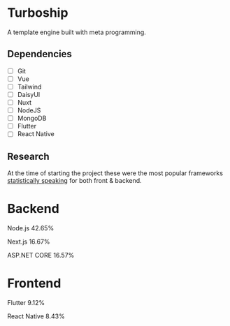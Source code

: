# Turboship
A template engine built with meta programming.

## Dependencies
- [ ] Git
- [ ] Vue
- [ ] Tailwind
- [ ] DaisyUI
- [ ] Nuxt
- [ ] NodeJS
- [ ] MongoDB
- [ ] Flutter
- [ ] React Native

## Research
At the time of starting the project these were the most popular frameworks [statistically speaking](https://survey.stackoverflow.co/2023/#technology-most-popular-technologies) for both front & backend.


# Backend
Node.js
42.65%

Next.js
16.67%

ASP.NET CORE
16.57%

# Frontend
Flutter
9.12%

React Native
8.43%